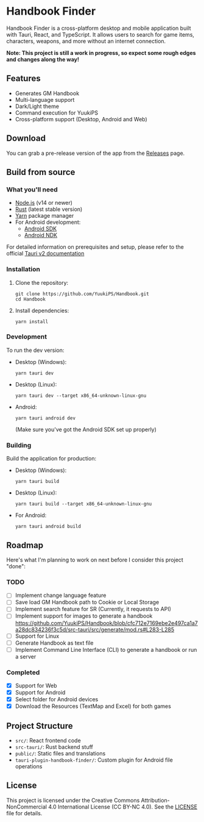 # Handbook Finder

Handbook Finder is a cross-platform desktop and mobile application built with Tauri, React, and TypeScript. It allows users to search for game items, characters, weapons, and more without an internet connection.

**Note: This project is still a work in progress, so expect some rough edges and changes along the way!**

## Features

- Generates GM Handbook
- Multi-language support
- Dark/Light theme
- Command execution for YuukiPS
- Cross-platform support (Desktop, Android and Web)

## Download

You can grab a pre-release version of the app from the [Releases](https://github.com/YuukiPS/Handbook/releases) page.

## Build from source

### What you'll need

- [Node.js](https://nodejs.org/) (v14 or newer)
- [Rust](https://www.rust-lang.org/) (latest stable version)
- [Yarn](https://yarnpkg.com/) package manager
- For Android development:
  - [Android SDK](https://developer.android.com/studio)
  - [Android NDK](https://developer.android.com/ndk)

For detailed information on prerequisites and setup, please refer to the official [Tauri v2 documentation](https://v2.tauri.app/start/prerequisites/)

### Installation

1. Clone the repository:
   ```
   git clone https://github.com/YuukiPS/Handbook.git
   cd Handbook
   ```

2. Install dependencies:
   ```
   yarn install
   ```

### Development

To run the dev version:

- Desktop (Windows):
  ```
  yarn tauri dev
  ```

- Desktop (Linux):
  ```
  yarn tauri dev --target x86_64-unknown-linux-gnu
  ```

- Android:
  ```
  yarn tauri android dev
  ```
  (Make sure you've got the Android SDK set up properly)

### Building

Build the application for production:

- Desktop (Windows):
  ```
  yarn tauri build
  ```

- Desktop (Linux):
  ```
  yarn tauri build --target x86_64-unknown-linux-gnu
  ```

- For Android:
  ```
  yarn tauri android build
  ```

## Roadmap

Here's what I'm planning to work on next before I consider this project "done":

### TODO

- [ ] Implement change language feature
- [ ] Save load GM Handbook path to Cookie or Local Storage
- [ ] Implement search feature for SR (Currently, it requests to API)
- [ ] Implement support for images to generate a handbook
    https://github.com/YuukiPS/Handbook/blob/cfc712e7169ebe2e497ca1a7a28dc834236f3c5d/src-tauri/src/generate/mod.rs#L283-L285
- [ ] Support for Linux
- [ ] Generate Handbook as text file
- [ ] Implement Command Line Interface (CLI) to generate a handbook or run a server

### Completed

- [x] Support for Web
- [x] Support for Android
- [x] Select folder for Android devices
- [x] Download the Resources (TextMap and Excel) for both games

## Project Structure

- `src/`: React frontend code
- `src-tauri/`: Rust backend stuff
- `public/`: Static files and translations
- `tauri-plugin-handbook-finder/`: Custom plugin for Android file operations

## License

This project is licensed under the Creative Commons Attribution-NonCommercial 4.0 International License (CC BY-NC 4.0).
See the [LICENSE](LICENSE) file for details.
